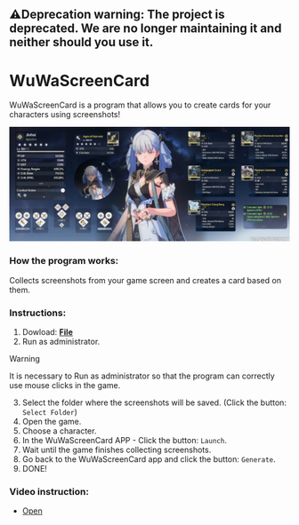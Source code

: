 ## ⚠️Deprecation warning: The project is deprecated. We are no longer maintaining it and neither should you use it.

# WuWaScreenCard
WuWaScreenCard is a program that allows you to create cards for your characters using screenshots!
<p align="center">
 <img src="https://raw.githubusercontent.com/Wuthery/WuWaScreenCard/main/card.png" alt="Баннер"/>
</p>


### How the program works:
Collects screenshots from your game screen and creates a card based on them.



### Instructions:

1. Dowload: **[File](https://drive.google.com/file/d/1g7mubgj3EUYQdYMmZw_SNLQEklwVw3oR/view?usp=sharing)**
2. Run as administrator.
> [!WARNING]  
> It is necessary to Run as administrator so that the program can correctly use mouse clicks in the game.
3. Select the folder where the screenshots will be saved. (Click the button: `Select Folder`)
4. Open the game.
5. Choose a character.
6. In the WuWaScreenCard APP - Click the button: `Launch`.
7. Wait until the game finishes collecting screenshots.
8. Go back to the WuWaScreenCard app and click the button: `Generate`.
9. DONE!


### Video instruction:
* [Open](https://drive.google.com/file/d/1WtF-5yvF-WEl0QcnmQHhA-wMZ2741EDo/view?usp=sharing)
